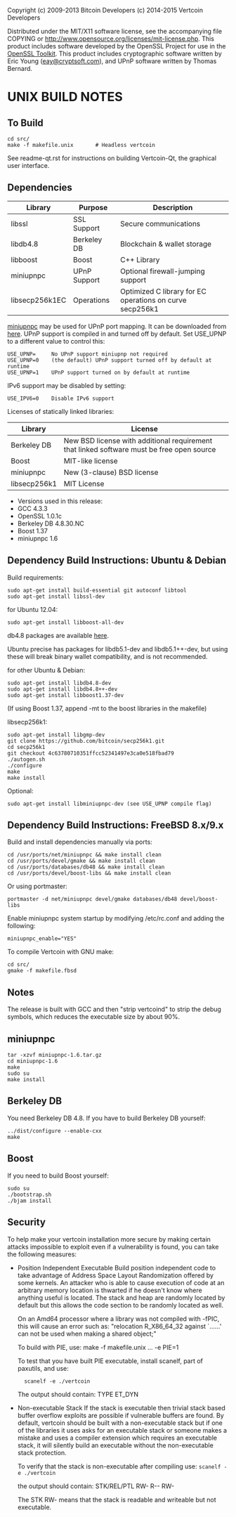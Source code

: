 Copyright (c) 2009-2013 Bitcoin Developers (c) 2014-2015 Vertcoin Developers

Distributed under the MIT/X11 software license, see the accompanying
file COPYING or http://www.opensource.org/licenses/mit-license.php.
This product includes software developed by the OpenSSL Project for use in the [OpenSSL Toolkit](http://www.openssl.org/). This product includes
cryptographic software written by Eric Young ([eay@cryptsoft.com](mailto:eay@cryptsoft.com)), and UPnP software written by Thomas Bernard.

UNIX BUILD NOTES
====================

To Build
---------------------

    cd src/
    make -f makefile.unix		# Headless vertcoin

See readme-qt.rst for instructions on building Vertcoin-Qt, the graphical user interface.

Dependencies
---------------------

 Library       |Purpose           |Description
 --------------|------------------|---------------------------------------------------------
 libssl        |SSL Support       |Secure communications
 libdb4.8      |Berkeley DB       |Blockchain & wallet storage
 libboost      |Boost             |C++ Library
 miniupnpc     |UPnP Support      |Optional firewall-jumping support
 libsecp256k1EC| Operations	   |Optimized C library for EC operations on curve secp256k1

[miniupnpc](http://miniupnp.free.fr/) may be used for UPnP port mapping.  It can be downloaded from [here](
http://miniupnp.tuxfamily.org/files/).  UPnP support is compiled in and
turned off by default.  Set USE_UPNP to a different value to control this:

    USE_UPNP=     No UPnP support miniupnp not required
    USE_UPNP=0    (the default) UPnP support turned off by default at runtime
    USE_UPNP=1    UPnP support turned on by default at runtime

IPv6 support may be disabled by setting:

    USE_IPV6=0    Disable IPv6 support

Licenses of statically linked libraries:

 Library       |License
 --------------|---------------------------------------------------------
 Berkeley DB   |New BSD license with additional requirement that linked software must be free open source
 Boost         |MIT-like license
 miniupnpc     |New (3-clause) BSD license
 libsecp256k1  |MIT License

- Versions used in this release:
-  GCC           4.3.3
-  OpenSSL       1.0.1c
-  Berkeley DB   4.8.30.NC
-  Boost         1.37
-  miniupnpc     1.6

Dependency Build Instructions: Ubuntu & Debian
----------------------------------------------
Build requirements:

    sudo apt-get install build-essential git autoconf libtool
    sudo apt-get install libssl-dev

for Ubuntu 12.04:

    sudo apt-get install libboost-all-dev

 db4.8 packages are available [here](https://launchpad.net/~bitcoin/+archive/bitcoin).

 Ubuntu precise has packages for libdb5.1-dev and libdb5.1++-dev,
 but using these will break binary wallet compatibility, and is not recommended.

for other Ubuntu & Debian:

    sudo apt-get install libdb4.8-dev
    sudo apt-get install libdb4.8++-dev
    sudo apt-get install libboost1.37-dev
 (If using Boost 1.37, append -mt to the boost libraries in the makefile)

libsecp256k1:

    sudo apt-get install libgmp-dev
    git clone https://github.com/bitcoin/secp256k1.git
    cd secp256k1
    git checkout 4c63780710351ffcc52341497e3ca0e518fbad79
    ./autogen.sh
    ./configure
    make
    make install

Optional:

    sudo apt-get install libminiupnpc-dev (see USE_UPNP compile flag)


Dependency Build Instructions: FreeBSD 8.x/9.x
----------------------------------------------
Build and install dependencies manually via ports:

    cd /usr/ports/net/miniupnpc && make install clean
    cd /usr/ports/devel/gmake && make install clean
    cd /usr/ports/databases/db48 && make install clean
    cd /usr/ports/devel/boost-libs && make install clean

Or using portmaster:

    portmaster -d net/miniupnpc devel/gmake databases/db48 devel/boost-libs


Enable miniupnpc system startup by modifying /etc/rc.conf and adding the following:

    miniupnpc_enable="YES"


To compile Vertcoin with GNU make:

    cd src/
    gmake -f makefile.fbsd


Notes
-----
The release is built with GCC and then "strip vertcoind" to strip the debug
symbols, which reduces the executable size by about 90%.


miniupnpc
---------
    tar -xzvf miniupnpc-1.6.tar.gz
    cd miniupnpc-1.6
    make
    sudo su
    make install


Berkeley DB
-----------
You need Berkeley DB 4.8.  If you have to build Berkeley DB yourself:

    ../dist/configure --enable-cxx
    make


Boost
-----
If you need to build Boost yourself:

    sudo su
    ./bootstrap.sh
    ./bjam install


Security
--------
To help make your vertcoin installation more secure by making certain attacks impossible to
exploit even if a vulnerability is found, you can take the following measures:

* Position Independent Executable
    Build position independent code to take advantage of Address Space Layout Randomization
    offered by some kernels. An attacker who is able to cause execution of code at an arbitrary
    memory location is thwarted if he doesn't know where anything useful is located.
    The stack and heap are randomly located by default but this allows the code section to be
    randomly located as well.

    On an Amd64 processor where a library was not compiled with -fPIC, this will cause an error
    such as: "relocation R_X86_64_32 against `......' can not be used when making a shared object;"

    To build with PIE, use:
    make -f makefile.unix ... -e PIE=1

    To test that you have built PIE executable, install scanelf, part of paxutils, and use:

        scanelf -e ./vertcoin

    The output should contain:
     TYPE
    ET_DYN

* Non-executable Stack
    If the stack is executable then trivial stack based buffer overflow exploits are possible if
    vulnerable buffers are found. By default, vertcoin should be built with a non-executable stack
    but if one of the libraries it uses asks for an executable stack or someone makes a mistake
    and uses a compiler extension which requires an executable stack, it will silently build an
    executable without the non-executable stack protection.

    To verify that the stack is non-executable after compiling use:
    `scanelf -e ./vertcoin`

    the output should contain:
    STK/REL/PTL
    RW- R-- RW-

    The STK RW- means that the stack is readable and writeable but not executable.
